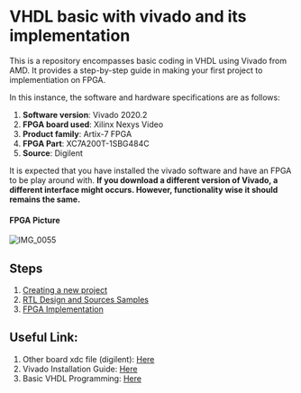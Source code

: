# VHDL basic with vivado and its implementation

This is a repository encompasses basic coding in VHDL using Vivado from AMD. It provides a step-by-step guide in making your first project to implementiation on FPGA. 

In this instance, the software and hardware specifications are as follows:
1. **Software version**: Vivado 2020.2 
2. **FPGA board used**: Xilinx Nexys Video
3. **Product family**: Artix-7 FPGA
4. **FPGA Part**: XC7A200T-1SBG484C
5. **Source**: Digilent

It is expected that you have installed the vivado software and have an FPGA to be play around with. **If you download a different version of Vivado, a different interface might occurs. However, functionality wise it should remains the same.**

#### FPGA Picture
![IMG_0055](https://github.com/user-attachments/assets/b6b11914-3d53-4af2-9472-52af5ccbd7b2)

## Steps
1. [Creating a new project](https://github.com/FebianFebian1/VHDL_vivado_basic/tree/main/Create_new_project)
2. [RTL Design and Sources Samples](https://github.com/FebianFebian1/VHDL_vivado_basic/tree/main/RTL%20Design%20and%20Sources%20Samples)
3. [FPGA Implementation](https://github.com/FebianFebian1/VHDL_vivado_basic/tree/main/FPGA%20Implementation)

## Useful Link:

1. Other board xdc file (digilent): [Here](https://github.com/Digilent/digilent-xdc/)
2. Vivado Installation Guide: [Here](https://digilent.com/reference/programmable-logic/guides/installing-vivado-and-vitis)
3. Basic VHDL Programming: [Here](https://vhdlwhiz.com/basic-vhdl-tutorials/)
